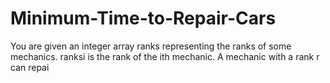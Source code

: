 # Minimum-Time-to-Repair-Cars
You are given an integer array ranks representing the ranks of some mechanics. ranksi is the rank of the ith mechanic. A mechanic with a rank r can repai
